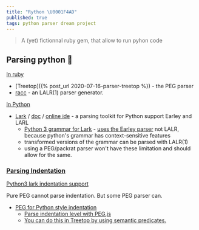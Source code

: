 ```yaml
---
title: "Rython \U0001F4AD"
published: true
tags: python parser dream project
---
```

> A (yet) fictionnal ruby gem, that allow to run pyhon code

## Parsing python 🚧

[In ruby](https://chatgpt.com/share/6843efd0-e704-800d-abbc-57a16c7784ca)
- [Treetop]({% post_url 2020-07-16-parser-treetop %}) - the PEG parser
- [racc](https://github.com/ruby/racc?tab=readme-ov-file#racc-) - an LALR(1) parser generator.

[In Python](https://chatgpt.com/share/684c0781-e6fc-800d-9476-b60b9c995f4d)
- [Lark](https://github.com/lark-parser/lark?tab=readme-ov-file#lark---a-parsing-toolkit-for-python) / [doc](https://lark-parser.readthedocs.io/en/stable/) / [online ide](https://www.lark-parser.org/ide/) - a parsing toolkit for Python support Earley and LARL
	- [ Python 3 grammar for Lark](https://github.com/lark-parser/lark/blob/master/lark/grammars/python.lark) - [uses the Earley parser](https://chatgpt.com/share/684c0af1-4248-800d-a99b-9a4f385e4108) not LALR, because python's grammar has context-sensitive features
	- transformed versions of the grammar can be parsed with LALR(1) 
    - using a PEG/packrat parser won't have these limitation and should allow for the same.
    
### [Parsing Indentation](https://chatgpt.com/share/684d99c4-ac44-800d-a30d-e4b6bd408505)

[Python3 lark indentation support](https://github.com/lark-parser/lark/blob/87bb8efe0d425187159b39fd788640da33d1878e/lark/grammars/python.lark#L270)

Pure PEG cannot parse indentation. But some PEG parser can.


- [PEG for Python style indentation](https://stackoverflow.com/questions/4205442/peg-for-python-style-indentation)
	- [Parse indentation level with PEG.js](https://stackoverflow.com/questions/11659095/parse-indentation-level-with-peg-js)
    - [You can do this in Treetop by using semantic predicates.](https://stackoverflow.com/a/30065884/51386)
